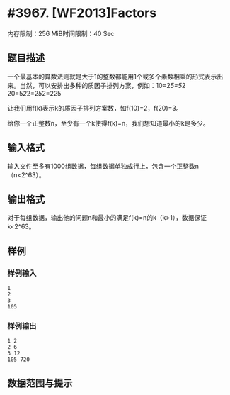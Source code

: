 # #3967. [WF2013]Factors

内存限制：256 MiB时间限制：40 Sec

## 题目描述

一个最基本的算数法则就是大于1的整数都能用1个或多个素数相乘的形式表示出来。当然，可以安排出多种的质因子排列方案，例如：10=2*5=5*2 20=5*2*2=2*5*2=2*2*5

让我们用f(k)表示k的质因子排列方案数，如f(10)=2，f(20)=3。

给你一个正整数n，至少有一个k使得f(k)=n，我们想知道最小的k是多少。

## 输入格式

输入文件至多有1000组数据，每组数据单独成行上，包含一个正整数n（n<2^63）。

## 输出格式

对于每组数据，输出他的问题n和最小的满足f(k)=n的k（k>1），数据保证k<2^63。

## 样例

### 样例输入

    
    1
    2
    3
    105
    
    

### 样例输出

    
    1 2
    2 6
    3 12
    105 720
    

## 数据范围与提示

